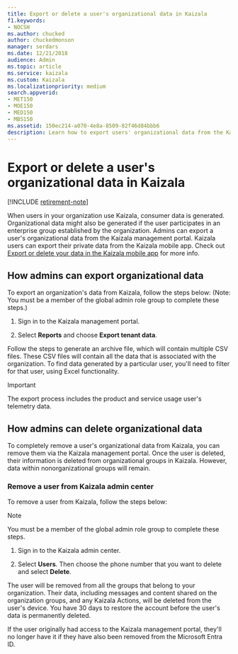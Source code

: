 ```yaml
---
title: Export or delete a user's organizational data in Kaizala
f1.keywords:
- NOCSH
ms.author: chucked
author: chuckedmonson
manager: serdars
ms.date: 12/21/2018
audience: Admin
ms.topic: article
ms.service: kaizala
ms.custom: Kaizala
ms.localizationpriority: medium
search.appverid:
- MET150
- MOE150
- MED150
- MBS150
ms.assetid: 150ec214-a070-4e8a-8509-82f46d84bbb6
description: Learn how to export users' organizational data from the Kaizala management portal.
---
```


# Export or delete a user's organizational data in Kaizala

[!INCLUDE [retirement-note](includes/retirement-note.md)]

When users in your organization use Kaizala, consumer data is generated. Organizational data might also be generated if the user participates in an enterprise group established by the organization. Admins can export a user's organizational data from the Kaizala management portal. Kaizala users can export their private data from the Kaizala mobile app. Check out [Export or delete your data in the Kaizala mobile app](export-or-delete-your-data.md) for more info. 
  
## How admins can export organizational data

To export an organization's data from Kaizala, follow the steps below: 
(Note: You must be a member of the global admin role group to complete these steps.)
  
1. Sign in to the Kaizala management portal.
    
2. Select **Reports** and choose **Export tenant data**.
    
Follow the steps to generate an archive file, which will contain multiple CSV files. These CSV files will contain all the data that is associated with the organization. To find data generated by a particular user, you'll need to filter for that user, using Excel functionality.
  
> [!IMPORTANT]
> The export process includes the product and service usage user's telemetry data. 
  
## How admins can delete organizational data

To completely remove a user's organizational data from Kaizala, you can remove them via the Kaizala management portal. Once the user is deleted, their information is deleted from organizational groups in Kaizala. However, data within nonorganizational groups will remain.
  
### Remove a user from Kaizala admin center

To remove a user from Kaizala, follow the steps below:

>[!NOTE]
> You must be a member of the global admin role group to complete these steps.
  
1. Sign in to the Kaizala admin center.
    
2. Select **Users**. Then choose the phone number that you want to delete and select **Delete**.
    
The user will be removed from all the groups that belong to your organization. Their data, including messages and content shared on the organization groups, and any Kaizala Actions, will be deleted from the user's device. You have 30 days to restore the account before the user's data is permanently deleted.
  
If the user originally had access to the Kaizala management portal, they'll no longer have it if they have also been removed from the Microsoft Entra ID.
  

